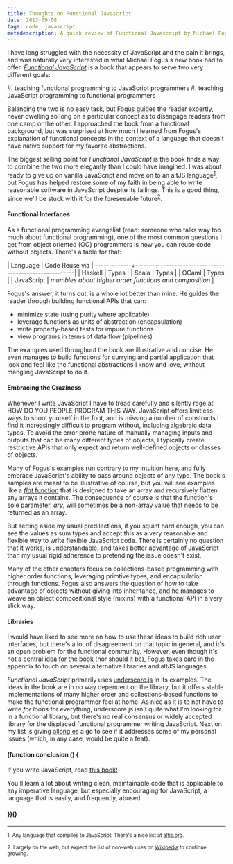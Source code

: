 ```yaml
---
title: Thoughts on Functional Javascript
date: 2013-09-08
tags: code, javascript
metadescription: A quick review of Functional Javascript by Michael Fogus
---
```


I have long struggled with the necessity of JavaScript and the pain it brings,
and was naturally very interested in what Michael Fogus's new book had to offer.
[*Functional JavaScript*](http://shop.oreilly.com/product/0636920028857.do) is a
book that appears to serve two very different goals:

#. teaching functional programming to JavaScript programmers
#. teaching JavaScript programming to functional programmers

Balancing the two is no easy task, but Fogus guides the reader expertly, never
dwelling so long on a particular concept as to disengage readers from one camp
or the other. I approached the book from a functional background, but was
surprised at how much I learned from Fogus's explanation of functional concepts
in the context of a language that doesn't have native support for my favorite
abstractions.

The biggest selling point for *Functional JavaScript* is the book finds a way to
combine the two more elegantly than I could have imagined. I was about ready to
give up on vanilla JavaScript and move on to an altJS
language<sup>[1](#footnote1)</sup>, but Fogus has helped restore some of my
faith in being able to write reasonable software in JavaScript despite its
failings. This is a good thing, since we'll be stuck with it for the foreseeable
future<sup>[2](#footnote2)</sup>.


#### Functional Interfaces

As a functional programming evangelist (read: someone who talks way too much
about functional programming), one of the most common questions I get from
object oriented (OO) programmers is how you can reuse code without
objects. There's a table for that:

| Language   | Code Reuse via                                         |
-------------+--------------------------------------------------------|
| Haskell    | Types                                                  |
| Scala      | Types                                                  |
| OCaml      | Types                                                  |
| JavaScript | *mumbles about higher order functions and composition* |

Fogus's answer, it turns out, is a whole lot better than mine. He guides the
reader through building functional APIs that can:

* minimize state (using purity where applicable)
* leverage functions as units of abstraction (encapsulation)
* write property-based tests for impure functions
* view programs in terms of data flow (pipelines)

The examples used throughout the book are illustrative and concise. He even
manages to build functions for currying and partial application that look and
feel like the functional abstractions I know and love, without mangling
JavaScript to do it.


#### Embracing the Craziness

Whenever I write JavaScript I have to tread carefully and silently rage at HOW
DO YOU PEOPLE PROGRAM THIS WAY. JavaScript offers limitless ways to shoot
yourself in the foot, and is missing a number of constructs I find it
increasingly difficult to program without, including algebraic data types. To
avoid the error prone nature of manually managing inputs and outputs that can be
many different types of objects, I typically create restrictive APIs that only
expect and return well-defined objects or classes of objects.

Many of Fogus's examples run contrary to my intuition here, and fully embrace
JavaScript's ability to pass around objects of any type. The book's samples are
meant to be illustrative of course, but you will see examples like a [*flat*
function](https://github.com/funjs/book-source/blob/bdea86177e3c8b5ab2d27de7e79deb74b1f72b38/chapter06.js#L134)
that is designed to take an array and recursively flatten any arrays it
contains. The consequence of course is that the function's sole parameter,
*ary*, will sometimes be a non-array value that needs to be returned as an
array.

But setting aside my usual predilections, if you squint hard enough, you can see
the values as sum types and accept this as a very reasonable and flexible way to
write flexible JavaScript code. There is certainly no question that it works, is
understandable, and takes better advantage of JavaScript than my usual rigid
adherence to pretending the issue doesn't exist.

Many of the other chapters focus on collections-based programming with higher
order functions, leveraging primtive types, and encapsulation through
functions. Fogus also answers the question of how to take advantage of objects
without giving into inheritance, and he manages to weave an object compositional
style (mixins) with a functional API in a very slick way.


#### Libraries

I would have liked to see more on how to use these ideas to build rich user
interfaces, but there's a lot of disagreement on that topic in general, and it's
an open problem for the functional community. However, even though it's not a
central idea for the book (nor should it be), Fogus takes care in the appendix
to touch on several alternative libraries and altJS languages.

*Functional JavaScript* primarily uses [underscore.js](http://underscorejs.org/)
in its examples. The ideas in the book are in no way dependent on the library,
but it offers stable implementations of many higher order and collections-based
functions to make the functional programmer feel at home. As nice as it is to
not have to write *for loops* for everything, underscore.js isn't quite what I'm
looking for in a functional library, but there's no real consensus or widely
accepted library for the displaced functional programmer writing JavaScript.
Next on my list is giving [allong.es](http://allong.es/try/) a go to see if it
addresses some of my personal issues (which, in any case, would be quite a
feat).


#### (function conclusion () {

If you write JavaScript, read
[this book!](http://shop.oreilly.com/product/0636920028857.do)

You'll learn a lot about writing clean, maintainable code that is applicable to
any imperative language, but especially encouraging for JavaScript, a language
that is easily, and frequently, abused.

#### })()

<hr />

<sub><a id="footnote1">1. </a>Any language that compiles to JavaScript.
There's a nice list at [altjs.org](http://altjs.org).</sub>

<sub><a id="footnote2">2. </a>Largely on the web, but expect the list of non-web
uses on [Wikipedia](https://en.wikipedia.org/wiki/JavaScript) to continue
growing.</sub>